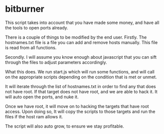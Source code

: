 # bitburner

This script takes into account that you have made some money, and have all the tools to open ports already.

There is a couple of things to be modified by the end user. 
Firstly.   The hostnames.txt file is a file you can add and remove hosts manually. This file is read from all functions. 

Secondly.   I will assume you know enough about javascript that you can sift through the files to adjust parameters accordingly.



What this does.
We run start.js which will run some functions, and will call on the appropriate scripts depending on the condition that is met or unmet. 

It will iterate through the list of hostnames.txt in order to find any that does not have root. 
If that target does not have root, and we are able to hack it.  It will auto open the ports, and nuke it. 

Once we have root, it will move on to hacking the targets that have root access. 
Upon doing so, It will copy the scripts to those targets and run the files if the host ram allows it. 


The script will also auto grow, to ensure we stay profitable. 







